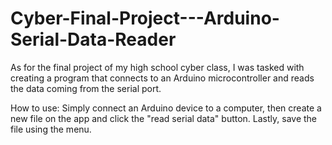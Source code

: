 # Cyber-Final-Project---Arduino-Serial-Data-Reader

As for the final project of my high school cyber class, I was tasked with creating a program that connects to an Arduino microcontroller and reads the data coming from the serial port.

How to use: Simply connect an Arduino device to a computer, then create a new file on the app and click the "read serial data" button. Lastly, save the file using the menu.
